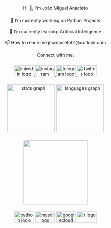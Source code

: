 <p align="center">Hi 👋, I'm João Miguel Anacleto</p>

###

<p align="center">🔭 I’m currently working on Python Projects<br><br>🌱 I’m currently learning Artificial Inteligence<br><br>📫 How to reach me jmanacleto01@outlook.com<br><br>Connect with me:</p>

###

<div align="center">
  <a href="linkedin.com/in/joaomiguelanacleto/" target="_blank">
    <img src="https://raw.githubusercontent.com/maurodesouza/profile-readme-generator/master/src/assets/icons/social/linkedin/default.svg" width="62" height="35" alt="linkedin logo"  />
  </a>
  <a href="https://www.instagram.com/jmanaclet/" target="_blank">
    <img src="https://raw.githubusercontent.com/maurodesouza/profile-readme-generator/master/src/assets/icons/social/instagram/default.svg" width="62" height="35" alt="instagram logo"  />
  </a>
  <a href="https://t.me/jmanacleto" target="_blank">
    <img src="https://raw.githubusercontent.com/maurodesouza/profile-readme-generator/master/src/assets/icons/social/telegram/default.svg" width="62" height="35" alt="telegram logo"  />
  </a>
  <a href="https://twitter.com/jmanaclet" target="_blank">
    <img src="https://raw.githubusercontent.com/maurodesouza/profile-readme-generator/master/src/assets/icons/social/twitter/default.svg" width="62" height="35" alt="twitter logo"  />
  </a>
</div>

###

<div align="center">
  <img src="https://github-readme-stats.vercel.app/api?hide_title=true&hide_rank=false&show_icons=true&include_all_commits=true&count_private=true&disable_animations=true&theme=chartreuse-dark&locale=en&hide_border=true&username=jmanacleto" height="150" alt="stats graph"  />
  <img src="https://github-readme-stats.vercel.app/api/top-langs?locale=en&hide_title=false&layout=compact&card_width=320&langs_count=5&theme=chartreuse-dark&hide_border=true&username=jmanacleto" height="150" alt="languages graph"  />
</div>

###

<div align="center">
  <img height="200" src="https://media.giphy.com/media/ao9DUiTKH60XS/giphy.gif"  />
</div>

###

<div align="center">
  <img src="https://cdn.jsdelivr.net/gh/devicons/devicon/icons/python/python-original.svg" height="35" width="62" alt="python logo"  />
  <img src="https://cdn.jsdelivr.net/gh/devicons/devicon/icons/mysql/mysql-original.svg" height="35" width="62" alt="mysql logo"  />
  <img src="https://cdn.jsdelivr.net/gh/devicons/devicon/icons/googlecloud/googlecloud-original.svg" height="35" width="62" alt="googlecloud logo"  />
  <img src="https://cdn.jsdelivr.net/gh/devicons/devicon/icons/r/r-original.svg" height="35" width="62" alt="r logo"  />
</div>

###

